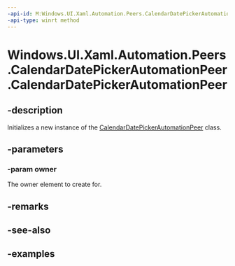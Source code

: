 ```yaml
---
-api-id: M:Windows.UI.Xaml.Automation.Peers.CalendarDatePickerAutomationPeer.#ctor(Windows.UI.Xaml.Controls.CalendarDatePicker)
-api-type: winrt method
---
```


<!-- Method syntax.
public CalendarDatePickerAutomationPeer.CalendarDatePickerAutomationPeer(CalendarDatePicker owner)
-->

# Windows.UI.Xaml.Automation.Peers.CalendarDatePickerAutomationPeer.CalendarDatePickerAutomationPeer

## -description
Initializes a new instance of the [CalendarDatePickerAutomationPeer](calendardatepickerautomationpeer.md) class.


## -parameters
### -param owner
The owner element to create for.

## -remarks

## -see-also

## -examples

